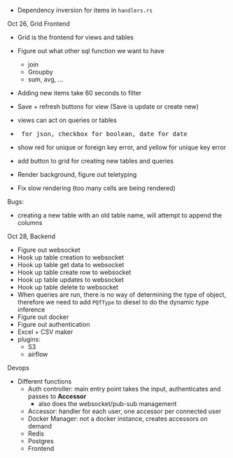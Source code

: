 
* Dependency inversion for items in `handlers.rs`

Oct 26, Grid Frontend
- Grid is the frontend for views and tables

- Figure out what other sql function we want to have
  - join
  - Groupby
  - sum, avg, ...
- Adding new items take 60 seconds to filter
- Save + refresh buttons for view (Save is update or create new)
- views can act on queries or tables
- <pre> for json, checkbox for boolean, date for date
- show red for unique or foreign key error, and yellow for unique key error
- add button to grid for creating new tables and queries
- Render background, figure out teletyping
- Fix slow rendering (too many cells are being rendered)

Bugs:
- creating a new table with an old table name, will attempt to append the columns

Oct 28, Backend
- Figure out websocket
- Hook up table creation to websocket
- Hook up table get data to websocket
- Hook up table create row to websocket
- Hook up table updates to websocket
- Hook up table delete to websocket
- When queries are run, there is no way of determining the type of object, therefore we need to add `PQfType` to diesel to do the dynamic type inference
- Figure out docker
- Figure out authentication
- Excel + CSV maker
- plugins:
  - S3
  - airflow
 
 
 Devops
 - Different functions
    - Auth controller: main entry point takes the input, authenticates and passes to **Accessor**
        - also does the websocket/pub-sub management
    - Accessor: handler for each user, one accessor per connected user
    - Docker Manager: not a docker instance, creates accessors on demand
    - Redis
    - Postgres
    - Frontend